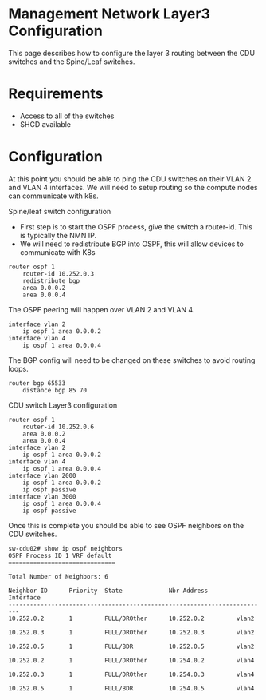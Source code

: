 # Management Network Layer3 Configuration

This page describes how to configure the layer 3 routing between the CDU switches and the Spine/Leaf switches.

# Requirements

- Access to all of the switches
- SHCD available

# Configuration

At this point you should be able to ping the CDU switches on their VLAN 2 and VLAN 4 interfaces.
We will need to setup routing so the compute nodes can communicate with k8s.

Spine/leaf switch configuration
- First step is to start the OSPF process, give the switch a router-id. This is typically the NMN IP.
- We will need to redistribute BGP into OSPF, this will allow devices to communicate with K8s
```
router ospf 1
    router-id 10.252.0.3
    redistribute bgp
    area 0.0.0.2
    area 0.0.0.4
```
The OSPF peering will happen over VLAN 2 and VLAN 4.
```
interface vlan 2
    ip ospf 1 area 0.0.0.2
interface vlan 4
    ip ospf 1 area 0.0.0.4
```

The BGP config will need to be changed on these switches to avoid routing loops.
```
router bgp 65533
    distance bgp 85 70
```

CDU switch Layer3 configuration
```
router ospf 1
    router-id 10.252.0.6
    area 0.0.0.2
    area 0.0.0.4
interface vlan 2
    ip ospf 1 area 0.0.0.2
interface vlan 4
    ip ospf 1 area 0.0.0.4
interface vlan 2000
    ip ospf 1 area 0.0.0.2
    ip ospf passive
interface vlan 3000
    ip ospf 1 area 0.0.0.4
    ip ospf passive
```

Once this is complete you should be able to see OSPF neighbors on the CDU switches.

```
sw-cdu02# show ip ospf neighbors 
OSPF Process ID 1 VRF default
==============================

Total Number of Neighbors: 6

Neighbor ID      Priority  State             Nbr Address       Interface
-------------------------------------------------------------------------
10.252.0.2       1         FULL/DROther      10.252.0.2         vlan2          

10.252.0.3       1         FULL/DROther      10.252.0.3         vlan2          

10.252.0.5       1         FULL/BDR          10.252.0.5         vlan2          

10.252.0.2       1         FULL/DROther      10.254.0.2         vlan4          

10.252.0.3       1         FULL/DROther      10.254.0.3         vlan4          

10.252.0.5       1         FULL/BDR          10.254.0.5         vlan4 
```